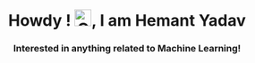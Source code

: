 <h1 align="center">Howdy ! <img height=30 width=30 alt="GIF" src="https://raw.githubusercontent.com/MartinHeinz/MartinHeinz/master/wave.gif" />, I am Hemant Yadav</h1>
<h3 align="center">Interested in anything related to Machine Learning!</h3>
